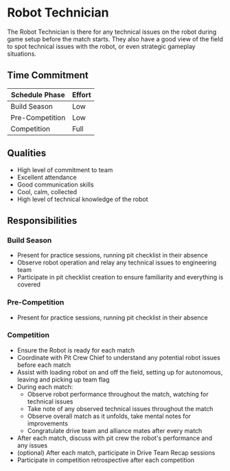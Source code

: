 # Robot Technician

The Robot Technician is there for any technical issues on the robot during game setup before the match starts.
They also have a good view of the field to spot technical issues with the robot, or even strategic gameplay situations.

## Time Commitment

| Schedule Phase     | Effort   |
|--------------------|----------|
| Build Season       | Low      |
| Pre-Competition    | Low      |
| Competition        | Full     |

## Qualities
 - High level of commitment to team
 - Excellent attendance
 - Good communication skills
 - Cool, calm, collected
 - High level of technical knowledge of the robot

## Responsibilities

### Build Season
 - Present for practice sessions, running pit checklist in their absence
 - Observe robot operation and relay any technical issues to engineering team
 - Participate in pit checklist creation to ensure familiarity and everything is covered

### Pre-Competition
 - Present for practice sessions, running pit checklist in their absence

### Competition
 - Ensure the Robot is ready for each match
 - Coordinate with Pit Crew Chief to understand any potential robot issues before each match
 - Assist with loading robot on and off the field, setting up for autonomous, leaving and picking up team flag
 - During each match:
    - Observe robot performance throughout the match, watching for technical issues
    - Take note of any observed technical issues throughout the match
    - Observe overall match as it unfolds, take mental notes for improvements
    - Congratulate drive team and alliance mates after every match
 - After each match, discuss with pit crew the robot's performance and any issues
 - (optional) After each match, participate in Drive Team Recap sessions
 - Participate in competition retrospective after each competition
